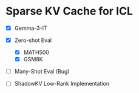 # Sparse KV Cache for ICL 

- [x] Gemma-3-IT
- [x] Zero-shot Eval
  - [x] MATH500
  - [x] GSM8K
- [ ] Many-Shot Eval (Bug)
- [ ] ShadowKV Low-Rank Implementation


<!-- apptainer pull vllm_cu124.sif docker://vastai/vllm:v0.8.5-cuda-12.4-pytorch-2.6.0-py312 -->
